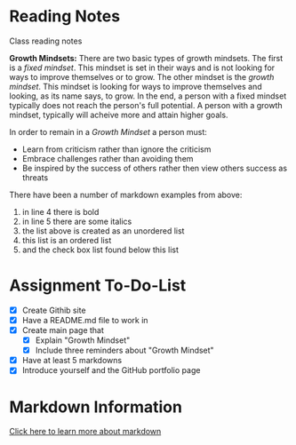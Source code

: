 # Reading Notes
Class reading notes

**Growth Mindsets:**
There are two basic types of growth mindsets. The first is a *fixed mindset*. This mindset is set in their ways and is not looking for ways to improve themselves or to grow. The other mindset is the *growth mindset*. This mindset is looking for ways to improve themselves and looking, as its name says, to grow. In the end, a person with a fixed mindset typically does not reach the person's full potential. A person with a growth mindset, typically will acheive more and attain higher goals.

In order to remain in a *Growth Mindset* a person must:
- Learn from criticism rather than ignore the criticism
- Embrace challenges rather than avoiding them
- Be inspired by the success of others rather then view others success as threats

There have been a number of markdown examples from above:
1. in line 4 there is bold
2. in line 5 there are some italics
3. the list above is created as an unordered list
4. this list is an ordered list
5. and the check box list found below this list

# Assignment To-Do-List
- [x] Create Githib site
- [x] Have a README.md file to work in
- [x] Create main page that
  - [x] Explain "Growth Mindset"
  - [x] Include three reminders about "Growth Mindset"
- [x]  Have at least 5 markdowns
- [x] Introduce yourself and the GitHub portfolio page

# Markdown Information
[Click here to learn more about markdown](/discussion-1.md)
